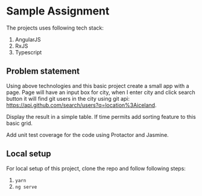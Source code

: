 # Sample Assignment

The projects uses following tech stack:
1. AngularJS
2. RxJS
3. Typescript

## Problem statement

Using above technologies and this basic project create a small app with a page. Page will have an input box for city, when I enter city and click search button it will find git users in the city using git api: https://api.github.com/search/users?q=location%3Aiceland.

Display the result in a simple table. If time permits add sorting feature to this basic grid.

Add unit test coverage for the code using Protactor and Jasmine.

## Local setup

For local setup of this project, clone the repo and follow following steps:

1. `yarn`
2. `ng serve`